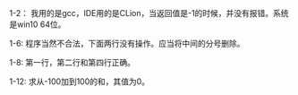 1-2：
  我用的是gcc，IDE用的是CLion，当返回值是-1的时候，并没有报错。系统是win10 64位。

1-6:
程序当然不合法，下面两行没有操作。应当将中间的分号删除。

1-8:
第一行，第二行和第四行正确。

1-12:
求从-100加到100的和，其值为0。
